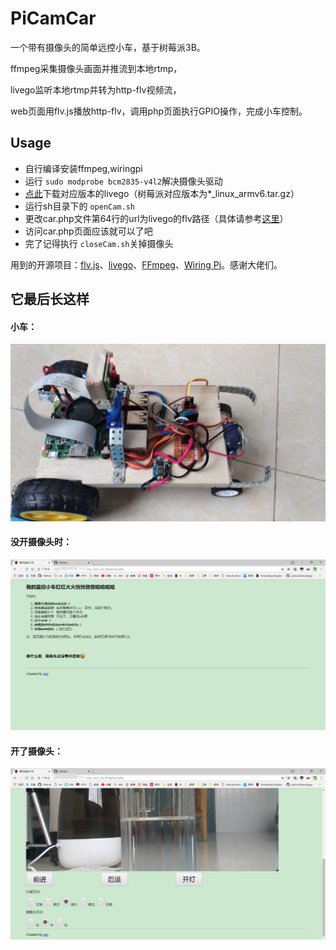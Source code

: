 # PiCamCar
一个带有摄像头的简单远控小车，基于树莓派3B。

  ffmpeg采集摄像头画面并推流到本地rtmp，

  livego监听本地rtmp并转为http-flv视频流，

  web页面用flv.js播放http-flv，调用php页面执行GPIO操作，完成小车控制。

## Usage
- 自行编译安装ffmpeg,wiringpi
- 运行 `sudo modprobe bcm2835-v4l2`解决摄像头驱动 
- <a href="https://github.com/gwuhaolin/livego/releases">点此</a>下载对应版本的livego（树莓派对应版本为*_linux_armv6.tar.gz）
- 运行sh目录下的 `openCam.sh`
- 更改car.php文件第64行的url为livego的flv路径（具体请参考[这里](https://github.com/gwuhaolin/livego/blob/master/README.md)）
- 访问car.php页面应该就可以了吧
- 完了记得执行 `closeCam.sh`关掉摄像头
</ol>


用到的开源项目：<a href="https://github.com/Bilibili/flv.js">flv.js</a>、<a href="https://github.com/gwuhaolin/livego">livego</a>、<a href="https://ffmpeg.org/">FFmpeg</a>、<a href="http://wiringpi.com/">Wiring Pi</a>。感谢大佬们。


## 它最后长这样

#### 小车：
![demo3](https://raw.githubusercontent.com/jiacai-wang/PiCamCar/master/picture/demo3.jpg)
#### 没开摄像头时：
![demo1](https://raw.githubusercontent.com/jiacai-wang/PiCamCar/master/picture/demo1.png)
#### 开了摄像头：
![demo2](https://raw.githubusercontent.com/jiacai-wang/PiCamCar/master/picture/demo2.png)


